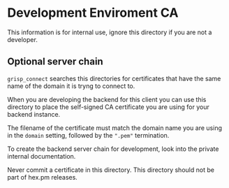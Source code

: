 # Development Enviroment CA

This information is for internal use, ignore this directory if you are not a developer.

## Optional server chain

`grisp_connect` searches this directories for certificates that have the same name of the domain it is tryng to connect to.

When you are developing the backend for this client you can use this directory to place the self-signed CA certificate you are using for your backend instance.

The filename of the certificate must match the domain name you are using in the `domain` setting, followed by the `".pem"` termination.

To create the backend server chain for development, look into the private internal documentation.

Never commit a certificate in this directory. This directory should not be part of hex.pm releases.
